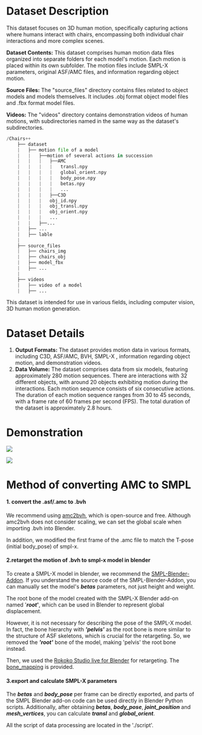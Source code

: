 # Dataset Description

This dataset focuses on 3D human motion, specifically capturing actions where humans interact with chairs, encompassing both individual chair interactions and more complex scenes.

**Dataset Contents:** This dataset comprises human motion data files organized into separate folders for each model's motion. Each motion is placed within its own subfolder. The motion files include SMPL-X parameters, original ASF/AMC files, and information regarding object motion.

**Source Files:** The "source_files" directory contains files related to object models and models themselves. It includes .obj format object model files and .fbx format model files.

**Videos:** The "videos" directory contains demonstration videos of human motions, with subdirectories named in the same way as the dataset's subdirectories.

```python
/Chairs++
    ├── dataset
    |   ├── motion file of a model
    |	|	├──motion of several actions in succession
   	|	|	|	├──AMC
    |	|	|	|	transl.npy
    |	|	|	|	global_orient.npy
    |	|	|	|	body_pose.npy
    |	|	|	|	betas.npy
    |	|	|	|	...
    |	|	|	├──C3D
    |	|	|	obj_id.npy
    |	|	|	obj_transl.npy
   	|	|	|	obj_orient.npy
    |	|	|	...
    |	|	├──...
    |   ├── ...
    |	├── lable
    |
    ├── source_files
    |   ├── chairs_img
    |   ├── chairs_obj
    |   ├── model_fbx
    |   ├── ...
    |
    ├── videos
    |   ├── video of a model
    |   ├── ...
```

This dataset is intended for use in various fields, including computer vision, 3D human motion generation. 



# Dataset Details

1. **Output Formats:** The dataset provides motion data in various formats, including C3D, ASF/AMC, BVH, SMPL-X , information regarding object motion, and demonstration videos.
2. **Data Volume:** The dataset comprises data from six models, featuring approximately 280 motion sequences. There are interactions with 32 different objects, with around 20 objects exhibiting motion during the interactions. Each motion sequence consists of six consecutive actions. The duration of each motion sequence ranges from 30 to 45 seconds, with a frame rate of 60 frames per second (FPS). The total duration of the dataset is approximately 2.8 hours.





# Demonstration

![](images/single.gif)

![](images/scene.gif)



# Method of converting AMC to SMPL

#### 1. convert the .asf/.amc to .bvh

We recommend using [amc2bvh](https://github.com/sxaxmz/amc2bvh), which is open-source and free. Although amc2bvh does not consider scaling, we can set the global scale when importing .bvh into Blender.

In addition, we modified the first frame of the .amc file to match the T-pose (initial body_pose) of smpl-x.

#### 2.retarget the motion of .bvh to smpl-x model in blender

To create a SMPL-X model in blender, we recommend the [SMPL-Blender-Addon](https://github.com/Meshcapade/SMPL_blender_addon). If you understand the source code of the SMPL-Blender-Addon, you can manually set the model's ***betas*** parameters, not just height and weight.

The root bone of the model created with the SMPL-X Blender add-on named '***root*'**,  which can be used in Blender to represent global displacement. 

However, it is not necessary for describing the pose of the SMPL-X model. In fact, the bone hierarchy with ***'pelvis'*** as the root bone is more similar to the structure of ASF skeletons, which is crucial for the retargeting. So, we removed the ***'root'*** bone of the model, making 'pelvis' the root bone instead.

Then, we used the [Rokoko Studio live for Blender](https://support.rokoko.com/hc/en-us/articles/4410463492241-Install-the-Blender-plugin) for retargeting. The [bone_mapping](scirpt\bone_mapping.json) is provided.

#### 3.export  and calculate SMPL-X parameters

The ***betas*** and ***body_pose*** per frame can be directly exported, and parts of the SMPL Blender add-on code can be used directly in Blender Python scripts. Additionally, after obtaining ***betas***, ***body_pose***, ***joint_position*** and ***mesh_vertices***, you can calculate ***transl*** and ***global_orient***.

All the script of data processing are located in the './script'.



